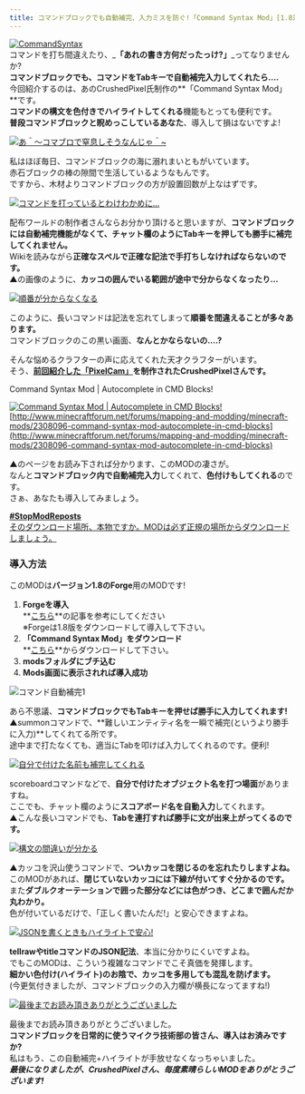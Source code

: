 ```yaml
---
title: コマンドブロックでも自動補完、入力ミスを防ぐ!「Command Syntax Mod」[1.8対応]
---
```


[![CommandSyntax](https://cdn-ak.f.st-hatena.com/images/fotolife/s/sasigume/20210208/20210208165008.png)](#e/7/e7c609e9.png "CommandSyntax")  
コマンドを打ち間違えたり、_**「あれの書き方何だったっけ?」**_ってなりませんか?  
**コマンドブロックでも、コマンドをTabキーで自動補完入力してくれたら….**  
今回紹介するのは、あのCrushedPixel氏制作の**「Command Syntax Mod」**です。  
**コマンドの構文を色付きでハイライトしてくれる**機能もとっても便利です。  
**普段コマンドブロックと睨めっこしているあなた**、導入して損はないですよ!

[![あ＾～コマブロで窒息しそうなんじゃ＾~](https://cdn-ak.f.st-hatena.com/images/fotolife/s/sasigume/20210208/20210208141628.png)](#5/f/5f07db8c.png "あ＾～コマブロで窒息しそうなんじゃ＾~")

私はほぼ毎日、コマンドブロックの海に溺れまいともがいています。  
赤石ブロックの棒の隙間で生活しているようなもんです。  
ですから、木材よりコマンドブロックの方が設置回数が上なはずです。

[![コマンドを打っているとわけわかめに...](https://cdn-ak.f.st-hatena.com/images/fotolife/s/sasigume/20210208/20210208142620.png)](#6/8/6856e29e.png "コマンドを打っているとわけわかめに...")

配布ワールドの制作者さんならお分かり頂けると思いますが、**コマンドブロックには自動補完機能がなくて、**チャット欄のようにTabキーを押しても勝手に補完してくれません。****  
Wikiを読みながら**正確なスペルで正確な記法で手打ちしなければならないのです。**  
▲の画像のように、**カッコの囲んでいる範囲が途中で分からなくなったり…**

[![順番が分からなくなる](https://cdn-ak.f.st-hatena.com/images/fotolife/s/sasigume/20210208/20210208174910.jpg)](#e/d/eda1657f.jpg "順番が分からなくなる")

このように、長いコマンドは記法を忘れてしまって**順番を間違えることが多々あります。**  
コマンドブロックのこの黒い画面、**なんとかならないの….?**

そんな悩めるクラフターの声に応えてくれた天才クラフターがいます。  
そう、**[前回紹介した「PixelCam」](/44666590/ "1.8対応のカメラMOD! 簡単にポイントを設定してヌルヌル撮影「PixelCam」byCrushedPixel")**を制作された**CrushedPixelさんです。**

Command Syntax Mod | Autocomplete in CMD Blocks!

[![Command Syntax Mod | Autocomplete in CMD Blocks!](https://cdn-ak.f.st-hatena.com/images/fotolife/s/sasigume/20210208/20210208134110.jpg)](#3/f/3f2a21b8.jpg "Command Syntax Mod | Autocomplete in CMD Blocks!")  
[http://www.minecraftforum.net/forums/mapping-and-modding/minecraft-mods/2308096-command-syntax-mod-autocomplete-in-cmd-blocks](http://www.minecraftforum.net/forums/mapping-and-modding/minecraft-mods/2308096-command-syntax-mod-autocomplete-in-cmd-blocks)

▲のページをお読み下されば分かります、このMODの凄さが。  
なんと**コマンドブロック内で自動補完入力**してくれて、**色付けもしてくれる**のです。  
さぁ、あなたも導入してみましょう。

[**#StopModReposts**  
そのダウンロード場所、本物ですか。MODは必ず正規の場所からダウンロードしましょう。](https://www.napoan.com/stop-mod-reposts/)

### 導入方法

このMODは**バージョン1.8のForge**用のMODです!

1.  **Forgeを導入**  
    **[こちら](/new-way-to-install-mod/#forge-inst)**の記事を参考にしてください  
    ※Forgeは1.8版をダウンロードして導入して下さい。
2.  **「Command Syntax Mod」をダウンロード**  
    **[こちら](http://www.minecraftforum.net/forums/mapping-and-modding/minecraft-mods/2308096-command-syntax-mod-autocomplete-in-cmd-blocks "「Command Syntax Mod」のダウンロード")**からダウンロードして下さい。
3.  **modsフォルダにブチ込む** 
4.  **Mods画面に表示されれば導入成功**

![コマンド自動補完1](https://www.napoan.com/wp-content/uploads/imgs/a/0/a071e006.gif)

あら不思議、**コマンドブロックでもTabキーを押せば勝手に入力してくれます!**  
▲summonコマンドで、**難しいエンティティ名を一瞬で補完(というより勝手に入力)**してくれてる所です。  
途中まで打たなくても、適当にTabを叩けば入力してくれるのです。便利!

[![自分で付けた名前も補完してくれる](https://cdn-ak.f.st-hatena.com/images/fotolife/s/sasigume/20210208/20210208153551.jpg)](#a/8/a830a576.jpg "自分で付けた名前も補完してくれる")

scoreboardコマンドなどで、**自分で付けたオブジェクト名を打つ場面**がありますね。  
ここでも、チャット欄のように**スコアボード名を自動入力**してくれます。  
▲こんな長いコマンドでも、**Tabを連打すれば勝手に文が出来上がってくるのです。**

[![構文の間違いが分かる](https://cdn-ak.f.st-hatena.com/images/fotolife/s/sasigume/20210208/20210208135444.jpg)](#4/a/4aaf014f.jpg "構文の間違いが分かる")

▲カッコを沢山使うコマンドで、**ついカッコを閉じるのを忘れたりしますよね。**  
このMODがあれば、**閉じていないカッコには下線が付いてすぐ分かるのです。**  
また**ダブルクオーテーションで囲った部分などには色がつき、どこまで囲んだか丸わかり。**  
色が付いているだけで、「正しく書いたんだ!」と安心できますよね。

[![JSONを書くときもハイライトで安心!](https://cdn-ak.f.st-hatena.com/images/fotolife/s/sasigume/20210208/20210208150338.jpg)](#8/8/88ca8964.jpg "JSONを書くときもハイライトで安心!")

**tellrawやtitleコマンドのJSON記法**、本当に分かりにくいですよね。  
でもこのMODは、こういう複雑なコマンドでこそ真価を発揮します。  
**細かい色付け(ハイライト)のお陰で、カッコを多用しても混乱を防げます。**  
(今更気付きましたが、コマンドブロックの入力欄が横長になってますね!)

[![最後までお読み頂きありがとうございました](https://cdn-ak.f.st-hatena.com/images/fotolife/s/sasigume/20210208/20210208174553.png)](#e/9/e9e64f48.png "最後までお読み頂きありがとうございました")

最後までお読み頂きありがとうございました。  
**コマンドブロックを日常的に使うマイクラ技術部の皆さん、導入はお済みですか?**  
私はもう、この自動補完+ハイライトが手放せなくなっちゃいました。  
_**最後になりましたが、CrushedPixelさん、毎度素晴らしいMODをありがとうございます!**_
